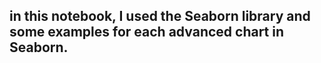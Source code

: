 
## in this notebook, I used the Seaborn library and some examples for each advanced chart in Seaborn.
